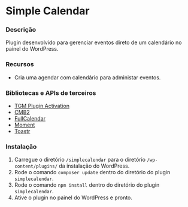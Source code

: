 # Simple Calendar #

### Descrição ###

Plugin desenvolvido para gerenciar eventos direto de um calendário no painel do WordPress.

### Recursos ###

* Cria uma agendar com calendário para administar eventos.

### Bibliotecas e APIs de terceiros ###

* [TGM Plugin Activation](http://tgmpluginactivation.com/)
* [CMB2](https://cmb2.io)
* [FullCalendar](https://fullcalendar.io/)
* [Moment](https://momentjs.com/)
* [Toastr](https://codeseven.github.io/toastr/)

### Instalação ###

1. Carregue o diretório `/simplecalendar` para o diretório `/wp-content/plugins/` da instalação do WordPress.
2. Rode o comando `composer update` dentro do diretório do plugin `simplecalendar`.
3. Rode o comando `npm install` dentro do diretório do plugin `simplecalendar`.
4. Ative o plugin no painel do WordPress e pronto.